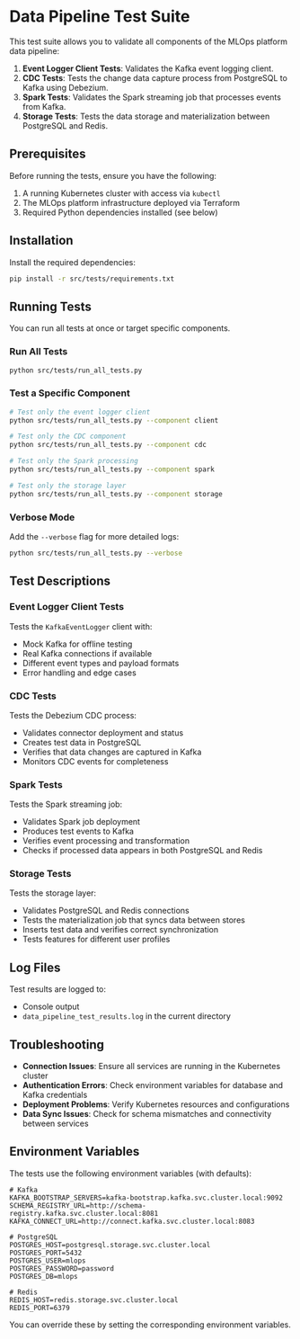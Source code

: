 # Data Pipeline Test Suite

This test suite allows you to validate all components of the MLOps platform data pipeline:

1. **Event Logger Client Tests**: Validates the Kafka event logging client.
2. **CDC Tests**: Tests the change data capture process from PostgreSQL to Kafka using Debezium.
3. **Spark Tests**: Validates the Spark streaming job that processes events from Kafka.
4. **Storage Tests**: Tests the data storage and materialization between PostgreSQL and Redis.

## Prerequisites

Before running the tests, ensure you have the following:

1. A running Kubernetes cluster with access via `kubectl`
2. The MLOps platform infrastructure deployed via Terraform
3. Required Python dependencies installed (see below)

## Installation

Install the required dependencies:

```bash
pip install -r src/tests/requirements.txt
```

## Running Tests

You can run all tests at once or target specific components.

### Run All Tests

```bash
python src/tests/run_all_tests.py
```

### Test a Specific Component

```bash
# Test only the event logger client
python src/tests/run_all_tests.py --component client

# Test only the CDC component
python src/tests/run_all_tests.py --component cdc

# Test only the Spark processing
python src/tests/run_all_tests.py --component spark

# Test only the storage layer
python src/tests/run_all_tests.py --component storage
```

### Verbose Mode

Add the `--verbose` flag for more detailed logs:

```bash
python src/tests/run_all_tests.py --verbose
```

## Test Descriptions

### Event Logger Client Tests

Tests the `KafkaEventLogger` client with:
- Mock Kafka for offline testing
- Real Kafka connections if available
- Different event types and payload formats
- Error handling and edge cases

### CDC Tests

Tests the Debezium CDC process:
- Validates connector deployment and status
- Creates test data in PostgreSQL
- Verifies that data changes are captured in Kafka
- Monitors CDC events for completeness

### Spark Tests

Tests the Spark streaming job:
- Validates Spark job deployment
- Produces test events to Kafka
- Verifies event processing and transformation
- Checks if processed data appears in both PostgreSQL and Redis

### Storage Tests

Tests the storage layer:
- Validates PostgreSQL and Redis connections
- Tests the materialization job that syncs data between stores
- Inserts test data and verifies correct synchronization
- Tests features for different user profiles

## Log Files

Test results are logged to:
- Console output
- `data_pipeline_test_results.log` in the current directory

## Troubleshooting

- **Connection Issues**: Ensure all services are running in the Kubernetes cluster
- **Authentication Errors**: Check environment variables for database and Kafka credentials
- **Deployment Problems**: Verify Kubernetes resources and configurations
- **Data Sync Issues**: Check for schema mismatches and connectivity between services

## Environment Variables

The tests use the following environment variables (with defaults):

```
# Kafka
KAFKA_BOOTSTRAP_SERVERS=kafka-bootstrap.kafka.svc.cluster.local:9092
SCHEMA_REGISTRY_URL=http://schema-registry.kafka.svc.cluster.local:8081
KAFKA_CONNECT_URL=http://connect.kafka.svc.cluster.local:8083

# PostgreSQL
POSTGRES_HOST=postgresql.storage.svc.cluster.local
POSTGRES_PORT=5432
POSTGRES_USER=mlops
POSTGRES_PASSWORD=password
POSTGRES_DB=mlops

# Redis
REDIS_HOST=redis.storage.svc.cluster.local
REDIS_PORT=6379
```

You can override these by setting the corresponding environment variables. 